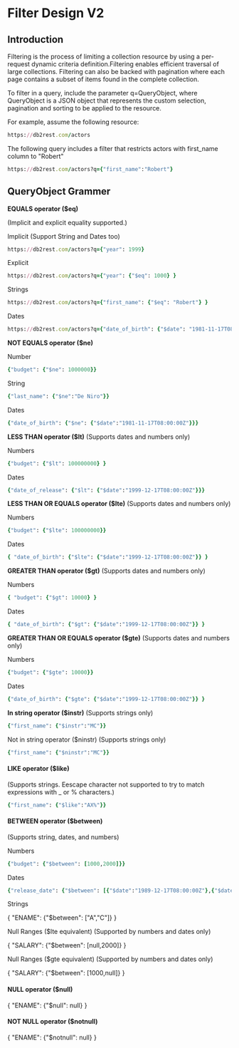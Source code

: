# Filter Design V2


## Introduction

Filtering is the process of limiting a collection resource by using a per-request dynamic criteria definition.Filtering enables efficient traversal of large collections.
Filtering can also be backed with pagination where each page contains a subset of items found in the complete collection.

To filter in a query, include the parameter q=QueryObject, where QueryObject is a JSON object that represents the custom selection, pagination and sorting to be applied to the resource. 

For example, assume the following resource:

```ruby
https://db2rest.com/actors
```

The following query includes a filter that restricts actors with first_name column to "Robert"

```ruby
https://db2rest.com/actors?q={"first_name":"Robert"}
```

## QueryObject Grammer

**EQUALS operator ($eq)**

(Implicit and explicit equality supported.)

Implicit (Support String and Dates too)

```ruby
https://db2rest.com/actors?q={"year": 1999}
```

Explicit

```ruby
https://db2rest.com/actors?q={"year": {"$eq": 1000} }
```

Strings

```ruby
https://db2rest.com/actors?q={"first_name": {"$eq": "Robert"} }
```

Dates

```ruby
https://db2rest.com/actors?q={"date_of_birth": {"$date": "1981-11-17T08:00:00Z"} }
```


**NOT EQUALS operator ($ne)**

Number

```ruby
{"budget": {"$ne": 1000000}}
```

String

```ruby
{"last_name": {"$ne":"De Niro"}}
```

Dates

```ruby
{"date_of_birth": {"$ne": {"$date":"1981-11-17T08:00:00Z"}}}
```


**LESS THAN operator ($lt)**
(Supports dates and numbers only)

Numbers

```ruby
{"budget": {"$lt": 100000000} }
```

Dates

```ruby
{"date_of_release": {"$lt": {"$date":"1999-12-17T08:00:00Z"}}}
```

**LESS THAN OR EQUALS operator ($lte)**
(Supports dates and numbers only)

Numbers

```ruby
{"budget": {"$lte": 100000000}}
```

Dates

```ruby
{ "date_of_birth": {"$lte": {"$date":"1999-12-17T08:00:00Z"}} }
```

**GREATER THAN operator ($gt)**
(Supports dates and numbers only)

Numbers

```ruby
{ "budget": {"$gt": 10000} }
```

Dates

```ruby
{ "date_of_birth": {"$gt": {"$date":"1999-12-17T08:00:00Z"}} }
```

**GREATER THAN OR EQUALS operator ($gte)**
(Supports dates and numbers only)

Numbers

```ruby
{"budget": {"$gte": 10000}}
```

Dates

```ruby
{"date_of_birth": {"$gte": {"$date":"1999-12-17T08:00:00Z"}} }
```

**In string operator ($instr)**
(Supports strings only)

```ruby
{"first_name": {"$instr":"MC"}}
```

Not in string operator ($ninstr)
(Supports strings only)

```ruby
{"first_name": {"$ninstr":"MC"}}
```


#### LIKE operator ($like)
(Supports strings. Eescape character not supported to try to match expressions with _ or % characters.)

```ruby
{"first_name": {"$like":"AX%"}}
```

#### BETWEEN operator ($between)
(Supports string, dates, and numbers)

Numbers

```ruby
{"budget": {"$between": [1000,2000]}}
```
Dates

```ruby
{"release_date": {"$between": [{"$date":"1989-12-17T08:00:00Z"},{"$date":"1999-12-17T08:00:00Z"}]}}
```

Strings

{
"ENAME": {"$between": ["A","C"]}
}

Null Ranges ($lte equivalent)
(Supported by numbers and dates only)

{
"SALARY": {"$between": [null,2000]}
}

Null Ranges ($gte equivalent)
(Supported by numbers and dates only)

{
"SALARY": {"$between": [1000,null]}
}


#### NULL operator ($null)

{
"ENAME": {"$null": null}
}

#### NOT NULL operator ($notnull)

{
"ENAME": {"$notnull": null}
}
 
